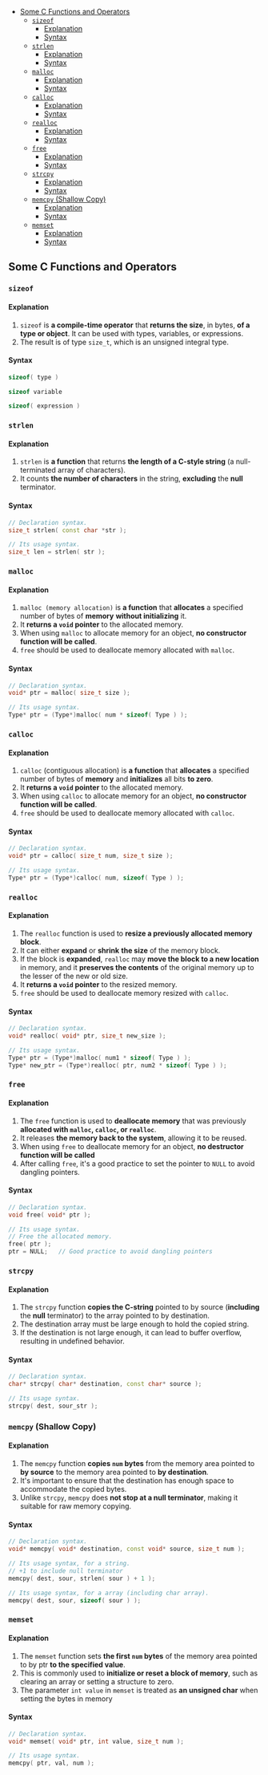 <!-- vim-markdown-toc GFM -->

- [Some C Functions and Operators](#some-c-functions-and-operators)
  - [`sizeof`](#sizeof)
    - [Explanation](#explanation)
    - [Syntax](#syntax)
  - [`strlen`](#strlen)
    - [Explanation](#explanation-1)
    - [Syntax](#syntax-1)
  - [`malloc`](#malloc)
    - [Explanation](#explanation-2)
    - [Syntax](#syntax-2)
  - [`calloc`](#calloc)
    - [Explanation](#explanation-3)
    - [Syntax](#syntax-3)
  - [`realloc`](#realloc)
    - [Explanation](#explanation-4)
    - [Syntax](#syntax-4)
  - [`free`](#free)
    - [Explanation](#explanation-5)
    - [Syntax](#syntax-5)
  - [`strcpy`](#strcpy)
    - [Explanation](#explanation-6)
    - [Syntax](#syntax-6)
  - [`memcpy` (Shallow Copy)](#memcpy-shallow-copy)
    - [Explanation](#explanation-7)
    - [Syntax](#syntax-7)
  - [`memset`](#memset)
    - [Explanation](#explanation-8)
    - [Syntax](#syntax-8)

<!-- vim-markdown-toc -->

## Some C Functions and Operators

### `sizeof`

#### Explanation

1. `sizeof` is **a compile-time operator** that **returns the size**, in bytes, **of a type or
   object**. It can be used with types, variables, or expressions.
2. The result is of type `size_t`, which is an unsigned integral type.

#### Syntax

```CPP
sizeof( type )
```

```CPP
sizeof variable
```

```CPP
sizeof( expression )
```

### `strlen`

#### Explanation

1. `strlen` is **a function** that returns **the length of a C-style string** (a null-terminated
   array of characters).
2. It counts **the number of characters** in the string, **excluding** the **null** terminator.

#### Syntax

```CPP
// Declaration syntax.
size_t strlen( const char *str );
```

```CPP
// Its usage syntax.
size_t len = strlen( str );
```

### `malloc`

#### Explanation

1. `malloc (memory allocation)` is **a function** that **allocates** a specified number of bytes of
   **memory** **without initializing** it.
2. It **returns a `void` pointer** to the allocated memory.
3. When using `malloc` to allocate memory for an object, **no constructor function will be called**.
4. `free` should be used to deallocate memory allocated with `malloc`.

#### Syntax

```CPP
// Declaration syntax.
void* ptr = malloc( size_t size );
```

```CPP
// Its usage syntax.
Type* ptr = (Type*)malloc( num * sizeof( Type ) );
```

### `calloc`

#### Explanation

1. `calloc` (contiguous allocation) is **a function** that **allocates** a specified number of bytes
   of **memory** and **initializes** all bits **to zero**.
2. It **returns a `void` pointer** to the allocated memory.
3. When using `calloc` to allocate memory for an object, **no constructor function will be called**.
4. `free` should be used to deallocate memory allocated with `calloc`.

#### Syntax

```CPP
// Declaration syntax.
void* ptr = calloc( size_t num, size_t size );
```

```CPP
// Its usage syntax.
Type* ptr = (Type*)calloc( num, sizeof( Type ) );
```

### `realloc`

#### Explanation

1. The `realloc` function is used to **resize a previously allocated memory block**.
2. It can either **expand** or **shrink** **the size** of the memory block.
3. If the block is **expanded**, `realloc` may **move the block to a new location** in memory, and
   it **preserves the contents** of the original memory up to the lesser of the new or old size.
4. It **returns a `void` pointer** to the resized memory.
5. `free` should be used to deallocate memory resized with `calloc`.

#### Syntax

```CPP
// Declaration syntax.
void* realloc( void* ptr, size_t new_size );
```

```CPP
// Its usage syntax.
Type* ptr = (Type*)malloc( num1 * sizeof( Type ) );
Type* new_ptr = (Type*)realloc( ptr, num2 * sizeof( Type ) );
```

### `free`

#### Explanation

1. The `free` function is used to **deallocate memory** that was previously **allocated with
   `malloc`, `calloc`, or `realloc`**.
2. It releases **the memory back to the system**, allowing it to be reused.
3. When using `free` to deallocate memory for an object, **no destructor function will be called**
4. After calling `free`, it's a good practice to set the pointer to `NULL` to avoid dangling
   pointers.

#### Syntax

```CPP
// Declaration syntax.
void free( void* ptr );
```

```CPP
// Its usage syntax.
// Free the allocated memory.
free( ptr );
ptr = NULL;   // Good practice to avoid dangling pointers
```

### `strcpy`

#### Explanation

1. The `strcpy` function **copies the C-string** pointed to by source (**including** the **null**
   terminator) to the array pointed to by destination.
2. The destination array must be large enough to hold the copied string.
3. If the destination is not large enough, it can lead to buffer overflow, resulting in undefined
   behavior.

#### Syntax

```CPP
// Declaration syntax.
char* strcpy( char* destination, const char* source );
```

```CPP
// Its usage syntax.
strcpy( dest, sour_str );
```

### `memcpy` (Shallow Copy)

#### Explanation

1. The `memcpy` function **copies `num` bytes** from the memory area pointed to **by source** to the
   memory area pointed to **by destination**.
2. It's important to ensure that the destination has enough space to accommodate the copied bytes.
3. Unlike `strcpy`, `memcpy` does **not stop at a null terminator**, making it suitable for raw
   memory copying.

#### Syntax

```CPP
// Declaration syntax.
void* memcpy( void* destination, const void* source, size_t num );
```

```CPP
// Its usage syntax, for a string.
// +1 to include null terminator
memcpy( dest, sour, strlen( sour ) + 1 );
```

```CPP
// Its usage syntax, for a array (including char array).
memcpy( dest, sour, sizeof( sour ) );
```

### `memset`

#### Explanation

1. The `memset` function sets **the first `num` bytes** of the memory area pointed to by ptr **to
   the specified value**.
2. This is commonly used to **initialize or reset a block of memory**, such as clearing an array or
   setting a structure to zero.
3. The parameter `int value` in `memset` is treated as **an unsigned char** when setting the bytes
   in memory

#### Syntax

```CPP
// Declaration syntax.
void* memset( void* ptr, int value, size_t num );
```

```CPP
// Its usage syntax.
memcpy( ptr, val, num );
```
